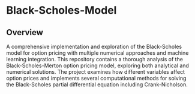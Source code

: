 # Black-Scholes-Model

## Overview
A comprehensive implementation and exploration of the Black-Scholes model for option pricing with multiple numerical approaches and machine learning integration. This repository contains a thorough analysis of the Black-Scholes-Merton option pricing model, exploring both analytical and numerical solutions. The project examines how different variables affect option prices and implements several computational methods for solving the Black-Scholes partial differential equation including Crank-Nicholson.
